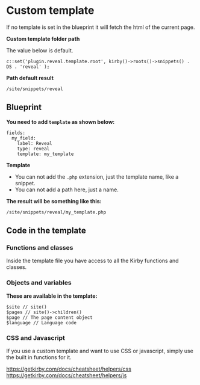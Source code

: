 # Custom template

If no template is set in the blueprint it will fetch the html of the current page.

**Custom template folder path**

The value below is default.

```
c::set('plugin.reveal.template.root', kirby()->roots()->snippets() . DS . 'reveal' );
```

**Path default result**

```
/site/snippets/reveal
```

## Blueprint

**You need to add `template` as shown below:**

```
fields:
  my_field:
    label: Reveal
    type: reveal
    template: my_template
```

**Template**

- You can not add the `.php` extension, just the template name, like a snippet.
- You can not add a path here, just a name.

**The result will be something like this:**

```
/site/snippets/reveal/my_template.php
```

## Code in the template

### Functions and classes

Inside the template file you have access to all the Kirby functions and classes.

### Objects and variables

**These are available in the template:**

```
$site // site()
$pages // site()->children()
$page // The page content object
$language // Language code
```

### CSS and Javascript

If you use a custom template and want to use CSS or javascript, simply use the built in functions for it.

https://getkirby.com/docs/cheatsheet/helpers/css
https://getkirby.com/docs/cheatsheet/helpers/js